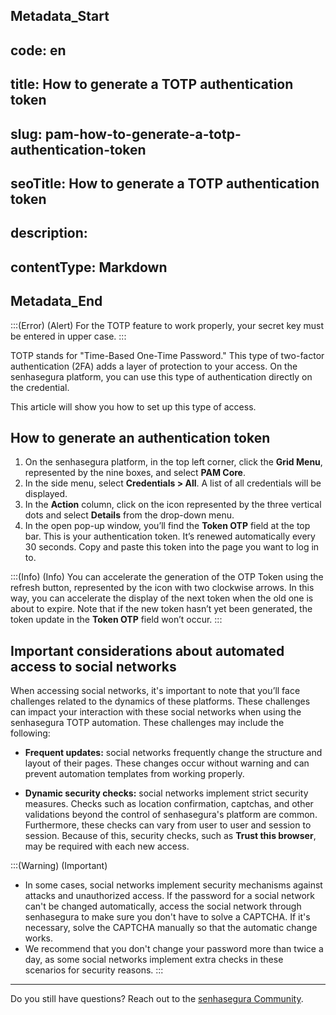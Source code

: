 ## Metadata_Start 
## code: en
## title: How to generate a TOTP authentication token 
## slug: pam-how-to-generate-a-totp-authentication-token 
## seoTitle: How to generate a TOTP authentication token 
## description:  
## contentType: Markdown 
## Metadata_End
:::(Error) (Alert)
For the TOTP feature to work properly, your secret key must be entered in upper case.
:::

TOTP stands for "Time-Based One-Time Password." This type of two-factor authentication (2FA) adds a layer of protection to your access. On the senhasegura platform, you can use this type of authentication directly on the credential.

This article will show you how to set up this type of access.

## How to generate an authentication token

1. On the senhasegura platform, in the top left corner, click the **Grid Menu**, represented by the nine boxes, and select **PAM Core**.
2. In the side menu, select **Credentials > All**. A list of all credentials will be displayed.
3. In the **Action** column, click on the icon represented by the three vertical dots and select **Details** from the drop-down menu.
4. In the open pop-up window, you’ll find the **Token OTP** field at the top bar. This is your authentication token. It’s renewed automatically every 30 seconds. Copy and paste this token into the page you want to log in to.

:::(Info) (Info)
You can accelerate the generation of the OTP Token using the refresh button, represented by the icon with two clockwise arrows. In this way, you can accelerate the display of the next token when the old one is about to expire. Note that if the new token hasn’t yet been generated, the token update in the **Token OTP** field won’t occur.
:::

## Important considerations about automated access to social networks

When accessing social networks, it's important to note that you’ll face challenges related to the dynamics of these platforms. These challenges can impact your interaction with these social networks when using the senhasegura TOTP automation. These challenges may include the following:

- **Frequent updates:** social networks frequently change the structure and layout of their pages. These changes occur without warning and can prevent automation templates from working properly.

- **Dynamic security checks:** social networks implement strict security measures. Checks such as location confirmation, captchas, and other validations beyond the control of senhasegura's platform are common. Furthermore, these checks can vary from user to user and session to session. Because of this, security checks, such as **Trust this browser**, may be required with each new access.

:::(Warning) (Important)
- In some cases, social networks implement security mechanisms against attacks and unauthorized access. If the password for a social network can't be changed automatically, access the social network through senhasegura to make sure you don't have to solve a CAPTCHA. If it's necessary, solve the CAPTCHA manually so that the automatic change works.
- We recommend that you don't change your password more than twice a day, as some social networks implement extra checks in these scenarios for security reasons.
:::


---

Do you still have questions? Reach out to the [senhasegura Community](https://community.senhasegura.io/).